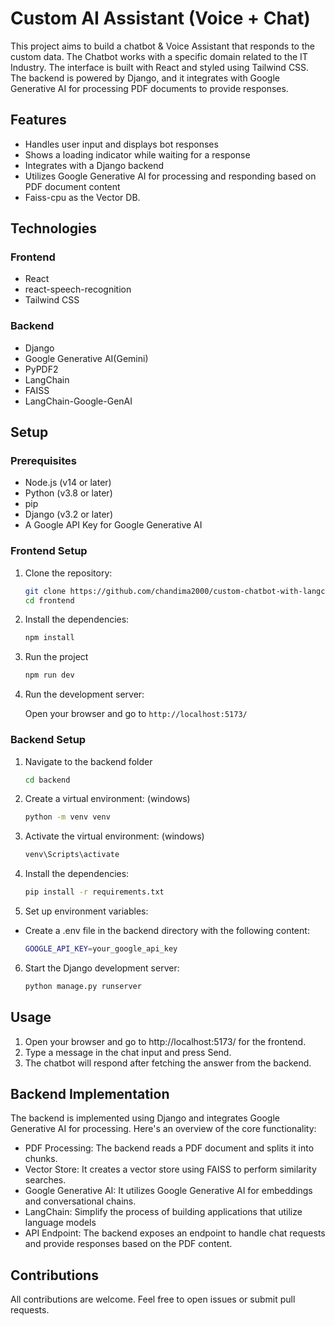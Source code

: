 # Custom AI Assistant (Voice + Chat)

This project aims to build a chatbot & Voice Assistant that responds to the custom data. The Chatbot works with a specific domain related to the IT Industry. The interface is built with React and styled using Tailwind CSS. The backend is powered by Django, and it integrates with Google Generative AI for processing PDF documents to provide responses.
 
## Features

- Handles user input and displays bot responses
- Shows a loading indicator while waiting for a response
- Integrates with a Django backend
- Utilizes Google Generative AI for processing and responding based on PDF document content
- Faiss-cpu as the Vector DB.

## Technologies

### Frontend

- React
- react-speech-recognition
- Tailwind CSS

### Backend

- Django
- Google Generative AI(Gemini)
- PyPDF2
- LangChain
- FAISS
- LangChain-Google-GenAI

## Setup

### Prerequisites

- Node.js (v14 or later)
- Python (v3.8 or later)
- pip
- Django (v3.2 or later)
- A Google API Key for Google Generative AI

### Frontend Setup

1. Clone the repository:

   ```bash
   git clone https://github.com/chandima2000/custom-chatbot-with-langchain-gemini.git
   cd frontend
   ```
2. Install the dependencies:
   ```bash
   npm install
   ```
3. Run the project
   ```bash
   npm run dev
   ```
4. Run the development server:
   
    Open your browser and go to ``` http://localhost:5173/  ```

### Backend Setup

1. Navigate to the backend folder
   ```bash
   cd backend
   ```
2. Create a virtual environment: (windows)
   ```bash
   python -m venv venv
   ```
3. Activate the virtual environment: (windows)
   ```bash
   venv\Scripts\activate
   ```
4. Install the dependencies:
   ```bash
   pip install -r requirements.txt
   ```
5. Set up environment variables:
   
- Create a .env file in the backend directory with the following content:
   ```bash
   GOOGLE_API_KEY=your_google_api_key
   ```
6. Start the Django development server:
   ```bash
   python manage.py runserver
   ```

## Usage
1. Open your browser and go to http://localhost:5173/ for the frontend.
2. Type a message in the chat input and press Send.
3. The chatbot will respond after fetching the answer from the backend.

## Backend Implementation
The backend is implemented using Django and integrates Google Generative AI for processing. Here's an overview of the core functionality:

- PDF Processing: The backend reads a PDF document and splits it into chunks.
- Vector Store: It creates a vector store using FAISS to perform similarity searches.
- Google Generative AI: It utilizes Google Generative AI for embeddings and conversational chains.
- LangChain: Simplify the process of building applications that utilize language models
- API Endpoint: The backend exposes an endpoint to handle chat requests and provide responses based on the PDF content.

## Contributions
All contributions are welcome. Feel free to open issues or submit pull requests.
